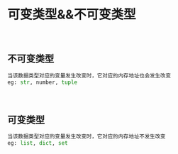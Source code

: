 # 可变类型&&不可变类型

<br/>

## 不可变类型
```py
当该数据类型对应的变量发生改变时，它对应的内存地址也会发生改变
eg: str, number, tuple
```

<br/>

## 可变类型
```py
当该数据类型对应的变量发生改变时，它对应的内存地址不发生改变
eg: list, dict, set
```